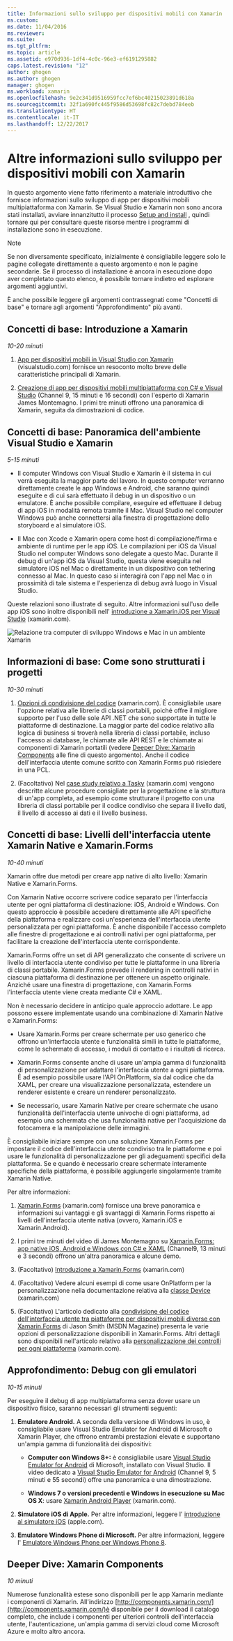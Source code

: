```yaml
---
title: Informazioni sullo sviluppo per dispositivi mobili con Xamarin | Microsoft Docs
ms.custom: 
ms.date: 11/04/2016
ms.reviewer: 
ms.suite: 
ms.tgt_pltfrm: 
ms.topic: article
ms.assetid: e970d936-1df4-4c0c-96e3-ef6191295882
caps.latest.revision: "12"
author: ghogen
ms.author: ghogen
manager: ghogen
ms.workload: xamarin
ms.openlocfilehash: 9e2c341d9516959fcc7ef6bc40215023891d618a
ms.sourcegitcommit: 32f1a690fc445f9586d53698fc82c7debd784eeb
ms.translationtype: HT
ms.contentlocale: it-IT
ms.lasthandoff: 12/22/2017
---
```

# <a name="learn-about-mobile-development-with-xamarin"></a>Altre informazioni sullo sviluppo per dispositivi mobili con Xamarin
In questo argomento viene fatto riferimento a materiale introduttivo che fornisce informazioni sullo sviluppo di app per dispositivi mobili multipiattaforma con Xamarin. Se Visual Studio e Xamarin non sono ancora stati installati, avviare innanzitutto il processo [Setup and install](../cross-platform/setup-and-install.md) , quindi tornare qui per consultare queste risorse mentre i programmi di installazione sono in esecuzione.  
  
> [!NOTE]
>  Se non diversamente specificato, inizialmente è consigliabile leggere solo le pagine collegate direttamente a questo argomento e non le pagine secondarie. Se il processo di installazione è ancora in esecuzione dopo aver completato questo elenco, è possibile tornare indietro ed esplorare argomenti aggiuntivi.  
>   
>  È anche possibile leggere gli argomenti contrassegnati come "Concetti di base" e tornare agli argomenti "Approfondimento" più avanti.  
  
## <a name="essentials-introduction-to-xamarin"></a>Concetti di base: Introduzione a Xamarin  
 *10-20 minuti*  
  
1.  [App per dispositivi mobili in Visual Studio con Xamarin](https://www.visualstudio.com/explore/xamarin-vs) (visualstudio.com) fornisce un resoconto molto breve delle caratteristiche principali di Xamarin.  
  
2.  [Creazione di app per dispositivi mobili multipiattaforma con C# e Visual Studio](https://channel9.msdn.com/Events/Visual-Studio/Visual-Studio-2015-Final-Release-Event/Building-cross-platform-mobile-apps-using-C-and-Visual-Studio-2015) (Channel 9, 15 minuti e 16 secondi) con l'esperto di Xamarin James Montemagno. I primi tre minuti offrono una panoramica di Xamarin, seguita da dimostrazioni di codice.  
  
## <a name="essentials-overview-of-the-visual-studio-and-xamarin-environment"></a>Concetti di base: Panoramica dell'ambiente Visual Studio e Xamarin  
 *5-15 minuti*  
  
-   Il computer Windows con Visual Studio e Xamarin è il sistema in cui verrà eseguita la maggior parte del lavoro. In questo computer verranno direttamente create le app Windows e Android, che saranno quindi eseguite e di cui sarà effettuato il debug in un dispositivo o un emulatore. È anche possibile compilare, eseguire ed effettuare il debug di app iOS in modalità remota tramite il Mac. Visual Studio nel computer Windows può anche connettersi alla finestra di progettazione dello storyboard e al simulatore iOS.  
  
-   Il Mac con Xcode e Xamarin opera come host di compilazione/firma e ambiente di runtime per le app iOS. Le compilazioni per iOS da Visual Studio nel computer Windows sono delegate a questo Mac. Durante il debug di un'app iOS da Visual Studio, questa viene eseguita nel simulatore iOS nel Mac o direttamente in un dispositivo con tethering connesso al Mac. In questo caso si interagirà con l'app nel Mac o in prossimità di tale sistema e l'esperienza di debug avrà luogo in Visual Studio.  
  
 Queste relazioni sono illustrate di seguito. Altre informazioni sull'uso delle app iOS sono inoltre disponibili nell' [introduzione a Xamarin.iOS per Visual Studio](http://developer.xamarin.com/guides/ios/getting_started/installation/windows/introduction_to_xamarin_ios_for_visual_studio/) (xamarin.com).  
  
 ![Relazione tra computer di sviluppo Windows e Mac in un ambiente Xamarin](../cross-platform/media/crossplat-xamarin-learn-1.png "CrossPlat Xamarin Learn 1")  
  
## <a name="essentials-how-projects-are-structured"></a>Informazioni di base: Come sono strutturati i progetti  
 *10-30 minuti*  
  
1.  [Opzioni di condivisione del codice](http://developer.xamarin.com/guides/cross-platform/application_fundamentals/building_cross_platform_applications/sharing_code_options/) (xamarin.com). È consigliabile usare l'opzione relativa alle librerie di classi portabili, poiché offre il migliore supporto per l'uso delle sole API .NET che sono supportate in tutte le piattaforme di destinazione. La maggior parte del codice relativo alla logica di business si troverà nella libreria di classi portabile, incluso l'accesso ai database, le chiamate alle API REST e le chiamate ai componenti di Xamarin portatili (vedere [Deeper Dive: Xamarin Components](#components) alle fine di questo argomento). Anche il codice dell'interfaccia utente comune scritto con Xamarin.Forms può risiedere in una PCL.  
  
2.  (Facoltativo) Nel [case study relativo a Tasky](http://developer.xamarin.com/guides/cross-platform/application_fundamentals/building_cross_platform_applications/case_study-tasky/) (xamarin.com) vengono descritte alcune procedure consigliate per la progettazione e la struttura di un'app completa, ad esempio come strutturare il progetto con una libreria di classi portabile per il codice condiviso che separa il livello dati, il livello di accesso ai dati e il livello business.  
  
## <a name="essentials-native-and-xamarinforms-ui-layers"></a>Concetti di base: Livelli dell'interfaccia utente Xamarin Native e Xamarin.Forms  
 *10-40 minuti*  
  
 Xamarin offre due metodi per creare app native di alto livello: Xamarin Native e Xamarin.Forms.  
  
 Con Xamarin Native occorre scrivere codice separato per l'interfaccia utente per ogni piattaforma di destinazione: iOS, Android e Windows.  Con questo approccio è possibile accedere direttamente alle API specifiche della piattaforma e realizzare così un'esperienza dell'interfaccia utente personalizzata per ogni piattaforma.  È anche disponibile l'accesso completo alle finestre di progettazione e ai controlli nativi per ogni piattaforma, per facilitare la creazione dell'interfaccia utente corrispondente.  
  
 Xamarin.Forms offre un set di API generalizzato che consente di scrivere un livello di interfaccia utente condiviso per tutte le piattaforme in una libreria di classi portabile.  Xamarin.Forms prevede il rendering in controlli nativi in ciascuna piattaforma di destinazione per ottenere un aspetto originale.  Anziché usare una finestra di progettazione, con Xamarin.Forms l'interfaccia utente viene creata mediante C# e XAML.  
  
 Non è necessario decidere in anticipo quale approccio adottare. Le app possono essere implementate usando una combinazione di Xamarin Native e Xamarin.Forms:  
  
-   Usare Xamarin.Forms per creare schermate per uso generico che offrono un'interfaccia utente e funzionalità simili in tutte le piattaforme, come le schermate di accesso, i moduli di contatto e i risultati di ricerca.  
  
-   Xamarin.Forms consente anche di usare un'ampia gamma di funzionalità di personalizzazione per adattare l'interfaccia utente a ogni piattaforma. È ad esempio possibile usare l'API OnPlatform, sia dal codice che da XAML, per creare una visualizzazione personalizzata, estendere un renderer esistente e creare un renderer personalizzato.  
  
-   Se necessario, usare Xamarin Native per creare schermate che usano funzionalità dell'interfaccia utente univoche di ogni piattaforma, ad esempio una schermata che usa funzionalità native per l'acquisizione da fotocamera e la manipolazione delle immagini.  
  
 È consigliabile iniziare sempre con una soluzione Xamarin.Forms per impostare il codice dell'interfaccia utente condiviso tra le piattaforme e poi usare le funzionalità di personalizzazione per gli adeguamenti specifici della piattaforma. Se e quando è necessario creare schermate interamente specifiche della piattaforma, è possibile aggiungerle singolarmente tramite Xamarin Native.  
  
 Per altre informazioni:  
  
1.  [Xamarin.Forms](http://developer.xamarin.com/guides/cross-platform/xamarin-forms/) (xamarin.com) fornisce una breve panoramica e informazioni sui vantaggi e gli svantaggi di Xamarin.Forms rispetto ai livelli dell'interfaccia utente nativa (ovvero, Xamarin.iOS e Xamarin.Android).  
  
2.  I primi tre minuti del video di James Montemagno su [Xamarin.Forms: app native iOS, Android e Windows con C# e XAML](https://channel9.msdn.com/events/Visual-Studio/Connect-event-2015/704) (Channel9, 13 minuti e 3 secondi) offrono un'altra panoramica e alcune demo.  
  
3.  (Facoltativo) [Introduzione a Xamarin.Forms](http://developer.xamarin.com/guides/cross-platform/xamarin-forms/getting-started/introduction-to-xamarin-forms/) (xamarin.com)  
  
4.  (Facoltativo) Vedere alcuni esempi di come usare OnPlatform per la personalizzazione nella documentazione relativa alla [classe Device](http://developer.xamarin.com/guides/xamarin-forms/platform-features/device/) (xamarin.com)  
  
5.  (Facoltativo) L'articolo dedicato alla [condivisione del codice dell'interfaccia utente tra piattaforme per dispositivi mobili diverse con Xamarin.Forms](https://msdn.microsoft.com/magazine/dn904669.aspx) di Jason Smith (MSDN Magazine) presenta le varie opzioni di personalizzazione disponibili in Xamarin.Forms. Altri dettagli sono disponibili nell'articolo relativo alla [personalizzazione dei controlli per ogni piattaforma](http://developer.xamarin.com/guides/xamarin-forms/custom-renderer/) (xamarin.com).  
  
## <a name="deeper-dive-debugging-with-emulators"></a>Approfondimento: Debug con gli emulatori  
 *10-15 minuti*  
  
 Per eseguire il debug di app multipiattaforma senza dover usare un dispositivo fisico, saranno necessari gli strumenti seguenti:  
  
1.  **Emulatore Android.** A seconda della versione di Windows in uso, è consigliabile usare Visual Studio Emulator for Android di Microsoft o Xamarin Player, che offrono entrambi prestazioni elevate e supportano un'ampia gamma di funzionalità dei dispositivi:  
  
    -   **Computer con Windows 8+:** è consigliabile usare [Visual Studio Emulator for Android](https://www.visualstudio.com/en-us/features/msft-android-emulator-vs.aspx) di Microsoft, installato con Visual Studio.  Il video dedicato a [Visual Studio Emulator for Android](https://channel9.msdn.com/events/Visual-Studio/Connect-event-2015/711) (Channel 9, 5 minuti e 55 secondi) offre una panoramica e una dimostrazione.  
  
    -   **Windows 7 o versioni precedenti e Windows in esecuzione su Mac OS X**: usare [Xamarin Android Player](http://developer.xamarin.com/guides/android/getting_started/installation/android-player) (xamarin.com).  
  
2.  **Simulatore iOS di Apple.** Per altre informazioni, leggere l' [introduzione al simulatore iOS](https://developer.apple.com/library/prerelease/content/documentation/IDEs/Conceptual/iOS_Simulator_Guide/GettingStartedwithiOSSimulator/GettingStartedwithiOSSimulator.html#//apple_ref/doc/uid/TP40012848-CH5-SW1) (apple.com).  
  
3.  **Emulatore Windows Phone di Microsoft.** Per altre informazioni, leggere l' [Emulatore Windows Phone per Windows Phone 8](../debugger/run-windows-phone-apps-in-the-emulator.md).  
  
##  <a name="components"></a> Deeper Dive: Xamarin Components  
 *10 minuti*  
  
 Numerose funzionalità estese sono disponibili per le app Xamarin mediante i componenti di Xamarin. All'indirizzo [http://components.xamarin.com/](http://components.xamarin.com/)è disponibile per il download il catalogo completo, che include i componenti per ulteriori controlli dell'interfaccia utente, l'autenticazione, un'ampia gamma di servizi cloud come Microsoft Azure e molto altro ancora.